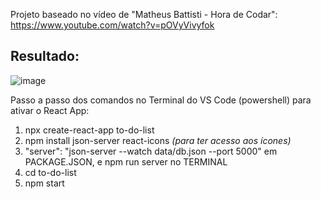 Projeto baseado no vídeo de "Matheus Battisti - Hora de Codar": https://www.youtube.com/watch?v=pOVyVivyfok

## Resultado:
![image](https://user-images.githubusercontent.com/102486199/192083131-44ae4437-462b-444c-9f74-115a43b0f886.png)

Passo a passo dos comandos no Terminal do VS Code (powershell) para ativar o React App:
1. npx create-react-app to-do-list
2. npm install json-server react-icons *(para ter acesso aos ícones)*
3. "server": "json-server --watch data/db.json --port 5000" em PACKAGE.JSON, e npm run server no TERMINAL
4. cd to-do-list 
5. npm start 
